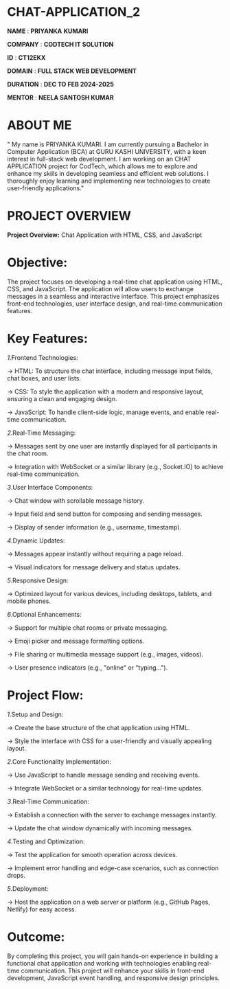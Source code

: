 # CHAT-APPLICATION_2
**NAME** : **PRIYANKA** **KUMARI**


**COMPANY** : **CODTECH IT SOLUTION**

**ID** : **CT12EKX**

**DOMAIN** : **FULL STACK WEB DEVELOPMENT**

**DURATION** : **DEC TO FEB 2024-2025**

**MENTOR** : **NEELA SANTOSH KUMAR**

# ABOUT ME
" My name is PRIYANKA KUMARI. I am currently pursuing a Bachelor in Computer Application (BCA) at GURU KASHI UNIVERSITY, with a keen interest in full-stack web development. I am working on an CHAT APPLICATION project for CodTech, which allows me to explore and enhance my skills in developing seamless and efficient web solutions. I thoroughly enjoy learning and implementing new technologies to create user-friendly applications."

# PROJECT OVERVIEW

**Project Overview:** Chat Application with HTML, CSS, and JavaScript

# Objective:

The project focuses on developing a real-time chat application using HTML, CSS, and JavaScript. The application will allow users to exchange messages in a seamless and interactive interface. This project emphasizes front-end technologies, user interface design, and real-time communication features.

# Key Features:

*1*.Frontend Technologies:

-> HTML: To structure the chat interface, including message input fields, chat boxes, and user lists.

-> CSS: To style the application with a modern and responsive layout, ensuring a clean and engaging design.

-> JavaScript: To handle client-side logic, manage events, and enable real-time communication.

*2*.Real-Time Messaging:

-> Messages sent by one user are instantly displayed for all participants in the chat room.

-> Integration with WebSocket or a similar library (e.g., Socket.IO) to achieve real-time communication.

*3*.User Interface Components:

-> Chat window with scrollable message history.

-> Input field and send button for composing and sending messages.

-> Display of sender information (e.g., username, timestamp).

*4*.Dynamic Updates:

-> Messages appear instantly without requiring a page reload.

-> Visual indicators for message delivery and status updates.

*5*.Responsive Design:

-> Optimized layout for various devices, including desktops, tablets, and mobile phones.

*6*.Optional Enhancements:

-> Support for multiple chat rooms or private messaging.

-> Emoji picker and message formatting options.

-> File sharing or multimedia message support (e.g., images, videos).

-> User presence indicators (e.g., "online" or "typing...").

# Project Flow:

*1*.Setup and Design:

-> Create the base structure of the chat application using HTML.

-> Style the interface with CSS for a user-friendly and visually appealing layout.

*2*.Core Functionality Implementation:

-> Use JavaScript to handle message sending and receiving events.

-> Integrate WebSocket or a similar technology for real-time updates.

*3*.Real-Time Communication:

-> Establish a connection with the server to exchange messages instantly.

-> Update the chat window dynamically with incoming messages.

*4*.Testing and Optimization:

-> Test the application for smooth operation across devices.

-> Implement error handling and edge-case scenarios, such as connection drops.

*5*.Deployment:

-> Host the application on a web server or platform (e.g., GitHub Pages, Netlify) for easy access.

# Outcome:
By completing this project, you will gain hands-on experience in building a functional chat application and working with technologies enabling real-time communication. This project will enhance your skills in front-end development, JavaScript event handling, and responsive design principles.

